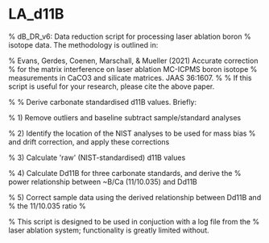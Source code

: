 # LA_d11B
% dB_DR_v6: Data reduction script for processing laser ablation boron
% isotope data. The methodology is outlined in:

%   Evans, Gerdes, Coenen, Marschall, & Mueller (2021) Accurate correction 
%   for the matrix interference on laser ablation MC-ICPMS boron isotope
%   measurements in CaCO3 and silicate matrices. JAAS 36:1607.
%
% If this script is useful for your research, please cite the above paper.


%
% Derive carbonate standardised d11B values. Briefly:

% 1) Remove outliers and baseline subtract sample/standard analyses

% 2) Identify the location of the NIST analyses to be used for mass bias
%   and drift correction, and apply these corrections

% 3) Calculate 'raw' (NIST-standardised) d11B values

% 4) Calculate Dd11B for three carbonate standards, and derive the
%   power relationship between ~B/Ca (11/10.035) and Dd11B

% 5) Correct sample data using the derived relationship between Dd11B and
%   the 11/10.035 ratio
%

% This script is designed to be used in conjuction with a log file from the
% laser ablation system; functionality is greatly limited without.
